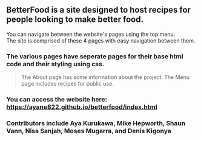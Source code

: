 ## BetterFood is a site designed to host recipes for people looking to make better food.
You can navigate between the website's pages using the top menu.\
The site is comprised of these 4 pages with easy navigation between them.
### The various pages have seperate pages for their base html code and their styling using css.
> The About page has some information about the project.
The Menu page includes recipes for public use.

### You can access the website here: https://ayane822.github.io/betterfood/index.html

### Contributors include Aya Kurukawa, Mike Hepworth, Shaun Vann, Nisa Sanjah, Moses Mugarra, and Denis Kigonya
